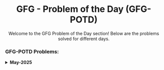 <h1 align="center">GFG - Problem of the Day (GFG-POTD)</h1>

<p align="center">Welcome to the GFG Problem of the Day section! Below are the problems solved for different days.</p>

<h3 align="left">GFG-POTD Problems:</h3>
<details>
  <summary><strong>May-2025</strong></summary>

  - **[Problem: Smallest distinct window (04/05/25)](https://github.com/Aashwin11/Data_Structure_and_Algorithm/blob/main/GFG-Problem-of-the-day/Problem-Smallest%20distinct%20window.txt)**
  - **[Problem: Search in an almost Sorted Array(05/05/25)](https://github.com/Aashwin11/Data_Structure_and_Algorithm/blob/main/GFG-Problem-of-the-day/Problems/Problem-Search%20in%20an%20almost%20Sorted%20Array.txt)**
  - **[Problem: Left View of Binary Tree.txt(06/05/25)](https://github.com/Aashwin11/Data_Structure_and_Algorithm/blob/main/GFG-Problem-of-the-day/Problems/Problem-Left%20View%20of%20Binary%20Tree.txt)**
  - **[Problem: Root to Leaf Paths(07/05/25)](https://github.com/Aashwin11/Data_Structure_and_Algorithm/blob/main/GFG-Problem-of-the-day/Problems/Problem-Root%20to%20Leaf%20paths.txt)**
  - **[Problem: Missing element of AP(08/05/25)](https://github.com/Aashwin11/Data_Structure_and_Algorithm/blob/main/GFG-Problem-of-the-day/Problems/Problem-Missing%20element%20of%20AP)**
  - **[Problem: Largest number in K swaps (09/05/25)](https://github.com/Aashwin11/Data_Structure_and_Algorithm/blob/main/GFG-Problem-of-the-day/Problems/Problem-Largest%20number%20in%20K%20swaps.txt)**
  - **[Problem:Meeting Rooms III ⭐(12/05/25)](https://github.com/Aashwin11/Data_Structure_and_Algorithm/blob/main/GFG-Problem-of-the-day/Problems/Problem-Meeting%20Rooms%20III.txt)**
  - **[Problem:Substrings with same first and last characters(15/05/25)](https://github.com/Aashwin11/Data_Structure_and_Algorithm/blob/main/GFG-Problem-of-the-day/Problems/Problem-Substrings%20with%20same%20first%20and%20last%20characters.txt)**
 - **[Problem: Smallest range in K lists(16/05/25)](https://github.com/Aashwin11/Data_Structure_and_Algorithm/blob/main/GFG-Problem-of-the-day/Problems/Probme-Smallest%20range%20in%20K%20lists.txt)**
</details>
